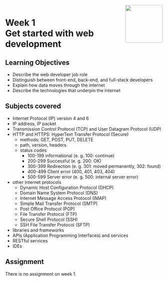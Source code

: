 <a href="../">
  <img src="/img/Introduction_to_Back-End_Development_logo.avif" width="120" align="right">
</a>

# Week 1 <br> Get started with web development

## Learning Objectives
- Describe the web developer job role
- Distinguish between front-end, back-end, and full-stack developers
- Explain how data moves through the internet
- Describe the technologies that underpin the internet

## Subjects covered
- Internet Protocol (IP) version 4 and 6
- IP address, IP packet
- Transmission Control Protocol (TCP) and User Datagram Protocol (UDP)
- HTTP and HTTPS: HyperText Transfer Protocol (Secure)
  - methods: GET, POST, PUT, DELETE
  - path, version, headers
  - status codes 
    - 100-199 informational (e. g. 100: continue)
    - 200-299 Successful (e. g. 200: OK)
    - 300-399 Redirection (e. g. 301: moved permanently, 302: found)
    - 400-499 Client error (400, 401, 403, 404)
    - 500-599 Server error (e. g. 500: internal server error)
- other internet protocols
  - Dynamic Host Configuration Protocol (DHCP)
  - Domain Name System Protocol (DNS)
  - Internet Message Access Protocol (IMAP)
  - Simple Mail Transfer Protocol (SMTP)
  - Post Office Protocol (POP)
  - File Transfer Protocol (FTP)
  - Secure Shell Protocol (SSH)
  - SSH File Transfer Protocol (SFTP)
- libraries and frameworks
- APIs (Application Programming Interfaces) and services
- RESTful services
- IDEs

## Assignment

There is no assignment on week 1. 

